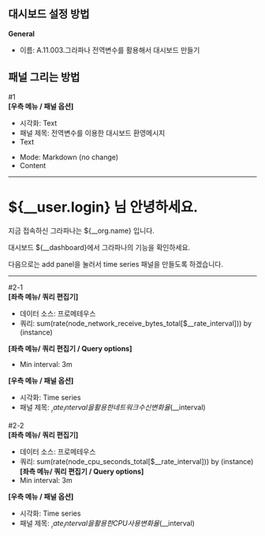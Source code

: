 ## 대시보드 설정 방법 
**General** 
* 이름: A.11.003.그라파나 전역변수를 활용해서 대시보드 만들기

## 패널 그리는 방법 
#1 <br/>
**[우측 메뉴 / 패널 옵션]**
* 시각화: Text
* 패널 제목: 전역변수를 이용한 대시보드 환영메시지
* Text 
 - Mode: Markdown (no change)
 - Content
 ---

# ${__user.login} 님 안녕하세요.

지금 접속하신 그라파나는 ${__org.name} 입니다.

대시보드 ${__dashboard}에서 그라파나의 기능을 확인하세요.

다음으로는 add panel을 눌러서 time series 패널을 만들도록 하겠습니다.

---  

#2-1 <br/>
**[좌측 메뉴/ 쿼리 편집기]** 
* 데이터 소스: 프로메테우스
* 쿼리: sum(rate(node_network_receive_bytes_total[$__rate_interval])) by (instance)

**[좌측 메뉴/ 쿼리 편집기 / Query options]**
* Min interval: 3m

**[우측 메뉴 / 패널 옵션]**
* 시각화: Time series
* 패널 제목: $__rate_interval을 활용한 네트워크 수신 변화율 ($__interval)

#2-2 <br/>
**[좌측 메뉴/ 쿼리 편집기]** 
* 데이터 소스: 프로메테우스
* 쿼리: sum(rate(node_cpu_seconds_total[$__rate_interval])) by (instance)
**[좌측 메뉴/ 쿼리 편집기 / Query options]**
* Min interval: 3m

**[우측 메뉴 / 패널 옵션]**
* 시각화: Time series
* 패널 제목: $__rate_interval을 활용한 CPU 사용 변화율 ($__interval)